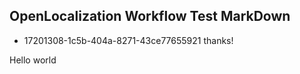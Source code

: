 ## OpenLocalization Workflow Test MarkDown
* 17201308-1c5b-404a-8271-43ce77655921 
thanks!

Hello world